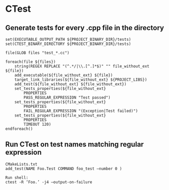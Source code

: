 # CTest

## Generate tests for every .cpp file in the directory

```
set(EXECUTABLE_OUTPUT_PATH ${PROJECT_BINARY_DIR}/tests)
set(CTEST_BINARY_DIRECTORY ${PROJECT_BINARY_DIR}/tests)

file(GLOB files "test_*.cc")

foreach(file ${files})
	string(REGEX REPLACE "(^.*/|\\.[^.]*$)" "" file_without_ext ${file})
	add_executable(${file_without_ext} ${file})
	target_link_libraries(${file_without_ext} ${PROJECT_LIBS})
	add_test(${file_without_ext} ${file_without_ext})
	set_tests_properties(${file_without_ext}
		PROPERTIES
		PASS_REGULAR_EXPRESSION "Test passed")
	set_tests_properties(${file_without_ext}
		PROPERTIES
		FAIL_REGULAR_EXPRESSION "(Exception|Test failed)")
	set_tests_properties(${file_without_ext}
		PROPERTIES
		TIMEOUT 120)
endforeach()
```

## **Run CTest on test names matching regular expression**

```
CMakeLists.txt
add_test(NAME Foo.Test COMMAND foo_test –number 0 )

Run shell:
ctest -R ‘Foo.’ -j4 –output-on-failure
```
